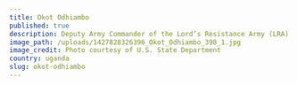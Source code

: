 ```yaml
---
title: Okot Odhiambo
published: true
description: Deputy Army Commander of the Lord’s Resistance Army (LRA) and former Brigade Commander of Trinkle and Stockree Brigades of the LRA
image_path: /uploads/1427828326396_Okot_Odhiambo_398_1.jpg
image_credit: Photo courtesy of U.S. State Department
country: uganda
slug: okot-odhiambo
---
```



